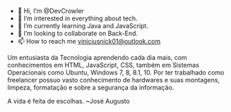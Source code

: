 - 👋 Hi, I’m @DevCrowler
- 👀 I’m interested in everything about tech.
- 🌱 I’m currently learning Java and JavaScript.
- 💞️ I’m looking to collaborate on Back-End.
- 📫 How to reach me viniciusnick01@outlook.com

Um entusiasta da Tecnologia aprendendo cada dia mais, com conhecimentos em HTML, JavaScript, CSS, também em Sistemas Operacionais como Ubuntu, Windows 7, 8, 8.1, 10. 
Por ter trabalhado como freelancer possuo vasto conhecimento de hardwares e suas montagens, limpeza, formatação e sobre a segurança da informação.

A vida é feita de escolhas. ~José Augusto


